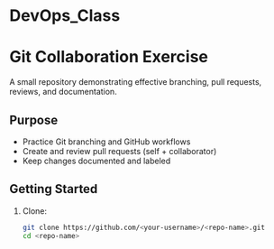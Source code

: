 # DevOps_Class
# Git Collaboration Exercise

A small repository demonstrating effective branching, pull requests, reviews, and documentation.

## Purpose
- Practice Git branching and GitHub workflows
- Create and review pull requests (self + collaborator)
- Keep changes documented and labeled

## Getting Started
1. Clone:
   ```bash
   git clone https://github.com/<your-username>/<repo-name>.git
   cd <repo-name>

